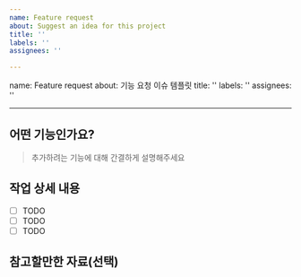 ```yaml
---
name: Feature request
about: Suggest an idea for this project
title: ''
labels: ''
assignees: ''

---
```


name: Feature request
about: 기능 요청 이슈 템플릿
title: ''
labels: ''
assignees: ''

---

## 어떤 기능인가요?
> 추가하려는 기능에 대해 간결하게 설명해주세요

## 작업 상세 내용
- [ ] TODO
- [ ] TODO
- [ ] TODO

## 참고할만한 자료(선택)
